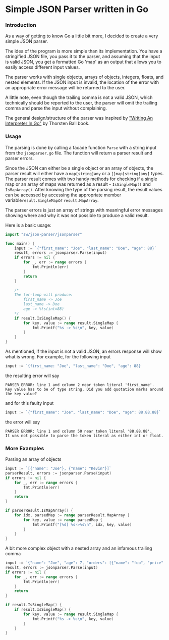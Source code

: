 # Simple JSON Parser written in Go

### Introduction
As a way of getting to know Go a little bit more, I decided to create a very simple JSON parser.

The idea of the program is more simple than its implementation. You have a stringified JSON file, you pass it to the parser, and assuming that the input is valid JSON, you get a formatted Go 'map' as an output that allows you to easily access different input values.

The parser works with single objects, arrays of objects, integers, floats, and nested elements. If the JSON input is invalid, the location of the error with an appropriate error message will be returned to the user.

A little note, even though the trailing comma is not a valid JSON, which technically should be reported to the user, the parser will omit the trailing comma and parse the input without complaining.

The general design/structure of the parser was inspired by ["Writing An Interpreter In Go"](https://interpreterbook.com/) by Thorsten Ball book.


### Usage
The parsing is done by calling a facade function `Parse` with a string input from the `jsonparser.go` file. The function will return a parser result and parser errors. 

Since the JSON can either be a single object or an array of objects, the parser result will either have a `map[string]any` or a `[]map[string]any]` types. The parser result comes with two handy methods for checking if a single map or an array of maps was returned as a result - `IsSingleMap()` and `IsMapArray()`. After knowing the type of the parsing result, the result values can be accessed by accessing the appropriate member variable`result.SingleMap`or `result.MapArray`.

The parser errors is just an array of strings with meaningful error messages showing where and why it was not possible to produce a valid result.


Here is a basic usage:
```go
import "sw/json-parser/jsonparser"

func main() {
    input := `{"first_name": "Joe", "last_name": "Doe", "age": 88}`
    result, errors := jsonparser.Parse(input)
    if errors != nil {
        for _, err := range errors {
            fmt.Println(err)
        }
        return
    }

    /*
    The for-loop will produce:
        first_name -> Joe
        last_name -> Doe
        age -> %!s(int=88)
    */
    if result.IsSingleMap() {
        for key, value := range result.SingleMap {
            fmt.Printf("%s -> %s\n", key, value)
        }
    }
}
```

As mentioned, if the input is not a valid JSON, an errors response will show what is wrong. For example, for the following input
```go
input := `{first_name: "Joe", "last_name": "Doe", "age": 88}
```
the resulting error will say

    PARSER ERROR: line 1 and column 2 near token literal 'first_name'.
    Key value has to be of type string. Did you add quotation marks around the key value?

and for this faulty input
```go
input := `{"first_name": "Joe", "last_name": "Doe", "age": 88.88.88}`
```
the error will say

    PARSER ERROR: line 1 and column 50 near token literal '88.88.88'.
    It was not possible to parse the token literal as either int or float.

### More Examples
Parsing an array of objects
```go
input := `[{"name": "Joe"}, {"name": "Kevin"}]`
parserResult, errors := jsonparser.Parse(input)
if errors != nil {
    for _, err := range errors {
        fmt.Println(err)
    }
    return
}

if parserResult.IsMapArray() {
    for idx, parsedMap := range parserResult.MapArray {
        for key, value := range parsedMap {
            fmt.Printf("[%d] %s->%s\n", idx, key, value)
        }
    }
}
```

A bit more complex object with a nested array and an infamous trailing comma
```go
input := `{"name": "Joe", "age": 7, "orders": [{"name": "foo", "price": 11.99},]}`
result, errors := jsonparser.Parse(input)
if errors != nil {
    for _, err := range errors {
        fmt.Println(err)
    }
    return
}

if result.IsSingleMap() {
    if result.IsSingleMap() {
        for key, value := range result.SingleMap {
            fmt.Printf("%s -> %s\n", key, value)
        }
    }
}
```